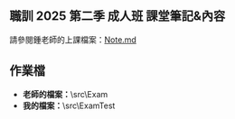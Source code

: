 ## 職訓 2025 第二季 成人班 課堂筆記&內容
請參閱鍾老師的上課檔案：[Note.md](Note.md)

## 作業檔
- **老師的檔案：**\src\Exam
- **我的檔案：**\src\ExamTest